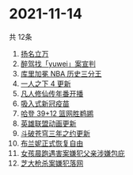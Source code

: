 # 2021-11-14
  共 12条

  <!-- BEGIN -->
  <!-- 最后更新时间:Sun Nov 14 2021 15:10:50 GMT+0000 (Coordinated Universal Time) -->
  1. [扬名立万](https://www.zhihu.com/search?q=扬名立万)
1. [醉驾找「yuwei」案宣判](https://www.zhihu.com/search?q=yuwei)
1. [库里加冕 NBA 历史三分王](https://www.zhihu.com/search?q=库里)
1. [一人之下 4 更新](https://www.zhihu.com/search?q=一人之下4)
1. [凡人修仙传年番开播](https://www.zhihu.com/search?q=凡人修仙传)
1. [吸入式新冠疫苗](https://www.zhihu.com/search?q=吸入式疫苗)
1. [哈登 39+12 篮网胜鹈鹕](https://www.zhihu.com/search?q=篮网)
1. [英雄联盟动画更新](https://www.zhihu.com/search?q=英雄联盟双城之战)
1. [斗破苍穹三年之约更新](https://www.zhihu.com/search?q=斗破苍穹三年之约)
1. [布兰妮正式恢复自由](https://www.zhihu.com/search?q=布兰妮)
1. [女孩晨跑遇害案嫌犯父亲涉嫌包庇](https://www.zhihu.com/search?q=女孩晨跑遇害)
1. [芝大枪杀案嫌犯落网](https://www.zhihu.com/search?q=芝大枪杀案)
  <!-- END -->
  
